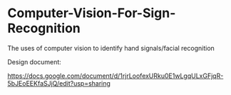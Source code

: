 # Computer-Vision-For-Sign-Recognition
The uses of computer vision to identify hand signals/facial recognition 

Design document: 

https://docs.google.com/document/d/1rjrLoofexURku0E1wLgqULxGFjqR-5bJEoEEKfaSJjQ/edit?usp=sharing


